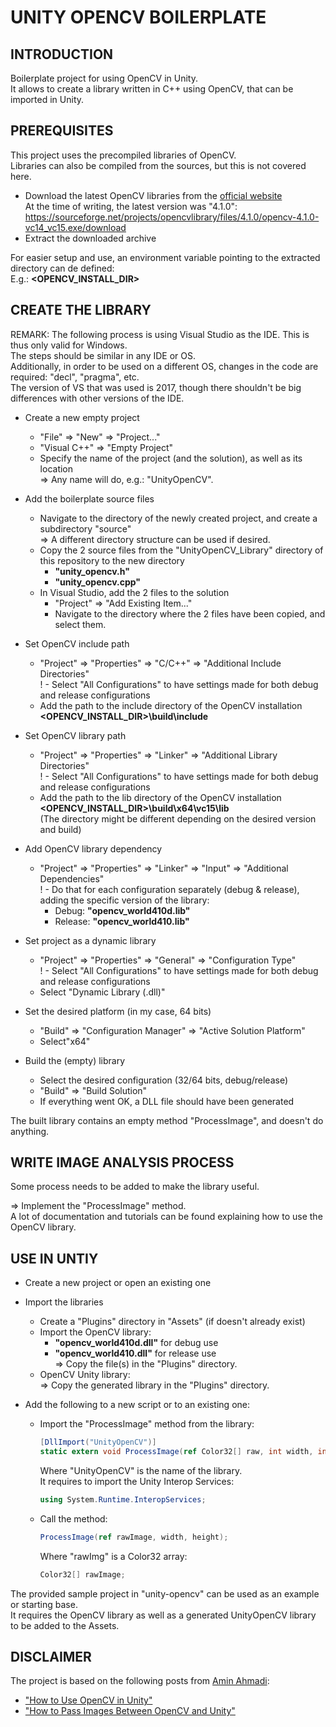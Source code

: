 # UNITY OPENCV BOILERPLATE

## INTRODUCTION

Boilerplate project for using OpenCV in Unity.<br>
It allows to create a library written in C++ using OpenCV, that can be imported in Unity.<br>


## PREREQUISITES

This project uses the precompiled libraries of OpenCV.<br>
Libraries can also be compiled from the sources, but this is not covered here.<br>

- Download the latest OpenCV libraries from the [official website](https://opencv.org/)<br>
    At the time of writing, the latest version was "4.1.0":<br>
    https://sourceforge.net/projects/opencvlibrary/files/4.1.0/opencv-4.1.0-vc14_vc15.exe/download
- Extract the downloaded archive

For easier setup and use, an environment variable pointing to the extracted directory can de defined:<br>
E.g.:
<b><OPENCV_INSTALL_DIR></b>


## CREATE THE LIBRARY

REMARK: The following process is using Visual Studio as the IDE. This is thus only valid for Windows.<br>
The steps should be similar in any IDE or OS.<br>
Additionally, in order to be used on a different OS, changes in the code are required: "decl", "pragma", etc.<br>
The version of VS that was used is 2017, though there shouldn't be big differences with other versions of the IDE.<br>


- Create a new empty project<br>
    - "File" => "New" => "Project..."<br>
    - "Visual C++" => "Empty Project"<br>
    - Specify the name of the project (and the solution), as well as its location<br>
        => Any name will do, e.g.: "UnityOpenCV".<br>


- Add the boilerplate source files<br>
    - Navigate to the directory of the newly created project, and create a subdirectory "source"<br>
        => A different directory structure can be used if desired.<br>
    - Copy the 2 source files from the "UnityOpenCV_Library" directory of this repository to the new directory<br>
        - <b>"unity_opencv.h"</b>
        - <b>"unity_opencv.cpp"</b>
    - In Visual Studio, add the 2 files to the solution<br>
        - "Project" => "Add Existing Item..."<br>
        - Navigate to the directory where the 2 files have been copied, and select them.<br>


- Set OpenCV include path<br>
    - "Project" => "Properties" => "C/C++" => "Additional Include Directories"<br>
    ! - Select "All Configurations" to have settings made for both debug and release configurations<br>
    - Add the path to the include directory of the OpenCV installation<br>
        <b><OPENCV_INSTALL_DIR>\build\include</b>


- Set OpenCV library path<br>
    - "Project" => "Properties" => "Linker" => "Additional Library Directories"<br>
    ! - Select "All Configurations" to have settings made for both debug and release configurations<br>
    - Add the path to the lib directory of the OpenCV installation<br>
        <b><OPENCV_INSTALL_DIR>\build\x64\vc15\lib</b>
        <br>(The directory might be different depending on the desired version and build)<br>


- Add OpenCV library dependency<br>
    - "Project" => "Properties" => "Linker" => "Input" => "Additional Dependencies"<br>
    ! - Do that for each configuration separately (debug & release), adding the specific version of the library:<br>
        - Debug: <b>"opencv_world410d.lib"</b>
        - Release: <b>"opencv_world410.lib"</b>


- Set project as a dynamic library<br>
    - "Project" => "Properties" => "General" => "Configuration Type"<br>
    ! - Select "All Configurations" to have settings made for both debug and release configurations<br>
    - Select "Dynamic Library (.dll)"<br>


- Set the desired platform (in my case, 64 bits)<br>
    - "Build" => "Configuration Manager" => "Active Solution Platform"<br>
    - Select"x64"<br>


- Build the (empty) library<br>
    - Select the desired configuration (32/64 bits, debug/release)<br>
    - "Build" => "Build Solution"<br>
    - If everything went OK, a DLL file should have been generated<br>


The built library contains an empty method "ProcessImage", and doesn't do anything.<br>


## WRITE IMAGE ANALYSIS PROCESS

Some process needs to be added to make the library useful.<br>

=> Implement the "ProcessImage" method.<br>
A lot of documentation and tutorials can be found explaining how to use the OpenCV library.<br>


## USE IN UNTIY

- Create a new project or open an existing one<br>


- Import the libraries<br>
    - Create a "Plugins" directory in "Assets" (if doesn't already exist)
    - Import the OpenCV library:<br>
        - <b>"opencv_world410d.dll"</b> for debug use<br>
        - <b>"opencv_world410.dll"</b> for release use<br>
        => Copy the file(s) in the "Plugins" directory.<br>
    - OpenCV Unity library:<br>
        => Copy the generated library in the "Plugins" directory.<br>


- Add the following to a new script or to an existing one:<br>
    - Import the "ProcessImage" method from the library:<br>
        ```cs
        [DllImport("UnityOpenCV")]
        static extern void ProcessImage(ref Color32[] raw, int width, int height);
        ```
        Where "UnityOpenCV" is the name of the library.<br>
        It requires to import the Unity Interop Services:<br>
        ```cs
        using System.Runtime.InteropServices;
        ```
    - Call the method:<br>
        ```cs
        ProcessImage(ref rawImage, width, height);
        ```
        Where "rawImg" is a Color32 array:<br>
        ```cs
        Color32[] rawImage;
        ```


The provided sample project in "unity-opencv" can be used as an example or starting base.<br>
It requires the OpenCV library as well as a generated UnityOpenCV library to be added to the Assets.<br>


## DISCLAIMER

The project is based on the following posts from [Amin Ahmadi](https://amin-ahmadi.com/):<br>
- ["How to Use OpenCV in Unity"](http://amin-ahmadi.com/2017/05/24/how-to-use-opencv-in-unity-example-project/)
- ["How to Pass Images Between OpenCV and Unity"](https://amin-ahmadi.com/2019/06/01/how-to-pass-images-between-opencv-and-unity/)
